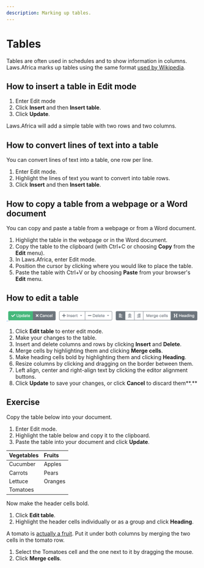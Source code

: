 ```yaml
---
description: Marking up tables.
---
```


# Tables

Tables are often used in schedules and to show information in columns. Laws.Africa marks up tables using the same format [used by Wikipedia](https://en.wikipedia.org/wiki/Help:Introduction_to_tables_with_Wiki_Markup/2).

## How to insert a table in Edit mode

1. Enter Edit mode
2. Click **Insert** and then **Insert table**.
3. Click **Update**.

Laws.Africa will add a simple table with two rows and two columns.

## How to convert lines of text into a table

You can  convert lines of text  into a table, one row per line.

1. Enter Edit mode.
2. Highlight the lines of text you want to convert into table rows.
3. Click **Insert** and then **Insert table**.

## **How to copy a table from a webpage or a Word document**

You can copy and paste a table from a webpage or from a Word document.

1. Highlight the table in the webpage or in the Word document.
2. Copy the table to the clipboard \(with Ctrl+C or choosing **Copy** from the **Edit** menu\).
3. In Laws.Africa, enter Edit mode.
4. Position the cursor by clicking where you would like to place the table.
5. Paste the table with Ctrl+V or by choosing **Paste** from your browser's **Edit** menu.

## How to edit a table

![](../.gitbook/assets/table-editor-buttons.png)

1. Click **Edit table** to enter edit mode.
2. Make your changes to the table.
3. Insert and delete columns and rows by clicking **Insert** and **Delete**.
4. Merge cells by highlighting them and clicking **Merge cells**.
5. Make heading cells bold by highlighting them and clicking **Heading**.
6. Resize columns by clicking and dragging on the border between them.
7. Left align, center and right-align text by clicking the editor alignment buttons.
8. Click **Update** to save your changes, or click **Cancel** to discard them**.**

## **Exercise**

Copy the table below into your document.

1. Enter Edit mode.
2. Highlight the table below and copy it to the clipboard.
3. Paste the table into your document and click **Update**.

| Vegetables | Fruits |
| :--- | :--- |
| Cucumber | Apples |
| Carrots | Pears |
| Lettuce | Oranges |
| Tomatoes |  |

Now make the header cells bold.

1. Click **Edit table**.
2. Highlight the header cells individually or as a group and click **Heading**.

A tomato is [actually a fruit](https://en.wikipedia.org/wiki/Tomato#Fruit_versus_vegetable). Put it under both columns by merging the two cells in the tomato row.

1. Select the Tomatoes cell and the one next to it by dragging the mouse.
2. Click **Merge cells**.

